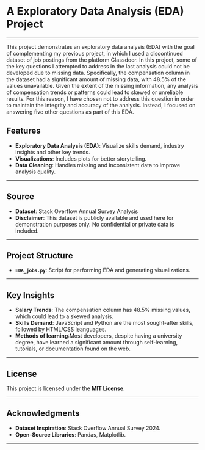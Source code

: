 # **A Exploratory Data Analysis (EDA) Project**

---
This project demonstrates an exploratory data analysis (EDA) with the goal of complementing my previous project, in which I used a discontinued dataset of job postings from the platform Glassdoor. In this project, some of the key questions I attempted to address in the last analysis could not be developed due to missing data. Specifically, the compensation column in the dataset had a significant amount of missing data, with 48.5% of the values unavailable. Given the extent of the missing information, any analysis of compensation trends or patterns could lead to skewed or unreliable results. For this reason, I have chosen not to address this question in order to maintain the integrity and accuracy of the analysis. Instead, I focused on answering five other questions as part of this EDA.

## **Features**
- **Exploratory Data Analysis (EDA)**: Visualize skills demand, industry insights and other key trends.
- **Visualizations**: Includes plots for better storytelling.
- **Data Cleaning**: Handles missing and inconsistent data to improve analysis quality.

---

## **Source**
- **Dataset**: Stack Overflow Annual Survey Analysis  
- **Disclaimer**:  This dataset is publicly available and used here for demonstration purposes only. No confidential or private data is included.
---

## **Project Structure**  
- **`EDA_jobs.py`**: Script for performing EDA and generating visualizations.

---

## **Key Insights**
- **Salary Trends**: The compensation column has 48.5% missing values, which could lead to a skewed analysis.  
- **Skills Demand**: JavaScript and Python are the most sought-after skills, followed by HTML/CSS leanguages.  
- **Methods of learning**:Most developers, despite having a university degree, have learned a significant amount through self-learning, tutorials, or documentation found on the web.

---

## **License**
This project is licensed under the **MIT License**.

---

## **Acknowledgments**
- **Dataset Inspiration**: Stack Overflow Annual Survey 2024.  
- **Open-Source Libraries**: Pandas, Matplotlib.

---
